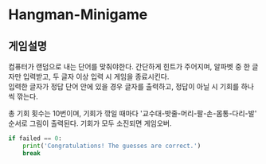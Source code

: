 # Hangman-Minigame

## 게임설명

컴퓨터가 랜덤으로 내는 단어를 맞춰야한다. 간단하게 힌트가 주어지며, 알파벳 중 한 글자만 입력받고, 두 글자 이상 입력 시 게임을 종료시킨다. <br> 입력한 글자가 정답 단어 안에 있을 경우 글자를 출력하고, 정답이 아닐 시 기회를 하나씩 깎는다. 


총 기회 횟수는 10번이며, 기회가 깎일 때마다 '교수대-밧줄-머리-팔-손-몸통-다리-발' 순서로 그림이 출력된다. 기회가 모두 소진되면 게임오버.

```python
if failed == 0:
    print('Congratulations! The guesses are correct.')
    break
```
